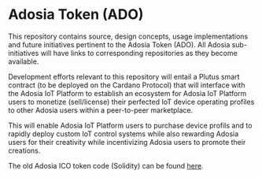 # Adosia Token (ADO)

This repository contains source, design concepts, usage implementations and future initiatives pertinent to the Adosia Token (ADO).
All Adosia sub-initiatives will have links to corresponding repositories as they become available.

Development efforts relevant to this repository will entail a Plutus smart contract (to be deployed on the Cardano Protocol)
that will interface with the Adosia IoT Platform to establish an ecosystem for Adosia IoT Platform users to monetize (sell/license)
their perfected IoT device operating profiles to other Adosia users within a peer-to-peer marketplace.

This will enable Adosia IoT Platform users to purchase device profils and to rapidly deploy custom IoT control systems
while also rewarding Adosia users for their creativity while incentivizing Adosia users to promote their creations.

The old Adosia ICO token code (Solidity) can be found [here](https://github.com/adosia/adosia-token/adosia-token-old/).